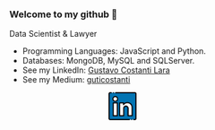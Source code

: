 ### Welcome to my github 👋

Data Scientist & Lawyer<br>

- Programming Languages: JavaScript and Python.
- Databases: MongoDB, MySQL and SQLServer.
- See my LinkedIn: [Gustavo Costanti Lara](https://www.linkedin.com/in/guticostanti)
- See my Medium: [guticostanti](https://medium.com/guticostanti)

<div align="center" >

<div style="align-self: center;align-items: center; display: flex; justify-content: space-between; width: 150px;" >
  <a href="https://www.linkedin.com/in/gustavo-costanti-lara-772a47197/">
    <img src="https://github.com/guticostanti/guticostanti/blob/master/github/linkedin.png" alt="linkedin" height="50">
  </a>
</div>
</div>